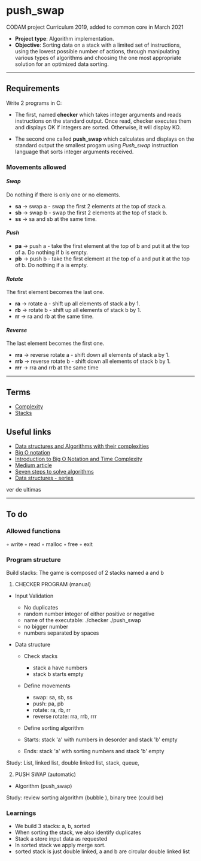 # push_swap

CODAM project Curriculum 2019, added  to common core in March 2021

- **Project type**: Algorithm implementation.
- **Objective**: Sorting data on a stack with a limited set of instructions, using
the lowest possible number of actions, through manipulating various types of algorithms and choosing the one most appropriate solution for an optimized data sorting.

---

## Requirements

Write 2 programs in C:

- The first, named **checker** which takes integer arguments and reads instructions on the standard output. Once read, checker executes them and displays OK if integers are sorted. Otherwise, it will display KO.

- The second one called **push_swap** which calculates and displays on the standard
output the smallest progam using _Push_swap_ instruction language that sorts integer arguments received.

### Movements allowed

#### _Swap_

Do nothing if there is only one or no elements.

- **sa** -> swap a - swap the first 2 elements at the top of stack a.
- **sb** -> swap b - swap the first 2 elements at the top of stack b.
- **ss** -> sa and sb at the same time.

#### _Push_

- **pa** -> push a - take the first element at the top of b and put it at the top of a. Do
nothing if b is empty.
- **pb** -> push b - take the first element at the top of a and put it at the top of b. Do
nothing if a is empty.

#### _Rotate_

The first element becomes the last one.

- **ra** -> rotate a - shift up all elements of stack a by 1.
- **rb** -> rotate b - shift up all elements of stack b by 1.
- **rr** -> ra and rb at the same time.

#### _Reverse_

The last element becomes the first one.

- **rra** -> reverse rotate a - shift down all elements of stack a by 1.
- **rrb** -> reverse rotate b - shift down all elements of stack b by 1.
- **rrr** -> rra and rrb at the same time

---

## Terms

- [Complexity](https://en.wikipedia.org/wiki/Analysis_of_algorithms)
- [Stacks](https://en.wikipedia.org/wiki/Stack_(abstract_data_type))


## Useful links

- [Data structures and Algorithms with their complexities](https://www.hackerearth.com/practice/notes/big-o-cheatsheet-series-data-structures-and-algorithms-with-thier-complexities-1/)
- [Big O notation](https://www.youtube.com/watch?v=v4cd1O4zkGw&list=PLX6IKgS15Ue02WDPRCmYKuZicQHit9kFt&index=5)
- [Introduction to Big O Notation and Time Complexity](https://www.youtube.com/watch?v=D6xkbGLQesk)
- [Medium article](https://medium.com/@jamierobertdawson/push-swap-the-least-amount-of-moves-with-two-stacks-d1e76a71789a)
- [Seven steps to solve algorithms](https://www.youtube.com/watch?v=GKgAVjJxh9w&list=PLX6IKgS15Ue02WDPRCmYKuZicQHit9kFt&index=1)
- [Data structures - series](https://www.youtube.com/watch?v=92S4zgXN17o&list=PL2_aWCzGMAwI3W_JlcBbtYTwiQSsOTa6P&index=2)

ver de ultimas

---

## To do

### Allowed functions

◦ write
◦ read
◦ malloc
◦ free
◦ exit

### Program structure

Build stacks: The game is composed of 2 stacks named a and b

1) CHECKER PROGRAM (manual)

- Input Validation

	- No duplicates
	- random number integer of either positive or negative
	- name of the executable: ./checker ./push_swap
	- no bigger number
	- numbers separated by spaces

- Data structure

	- Check stacks
		- stack a have numbers
		- stack b starts empty
	- Define movements
		- swap: sa, sb, ss
		- push: pa, pb
		- rotate: ra, rb, rr
		- reverse rotate: rra, rrb, rrr
	- Define sorting algorithm

	- Starts: stack 'a' with numbers in desorder and stack 'b' empty
	- Ends: stack 'a' with sorting numbers and stack 'b' empty

Study: List, linked list, double linked list, stack, queue,

2) PUSH SWAP (automatic)

- Algorithm (push_swap)

Study:  review sorting algorithm (bubble ), binary tree (could be)

### Learnings

- We build 3 stacks: a, b, sorted
- When sorting the stack, we also identify duplicates
- Stack a store input data as requested
- In sorted stack we apply merge sort.
- sorted stack is just double linked, a and b are circular double linked list
